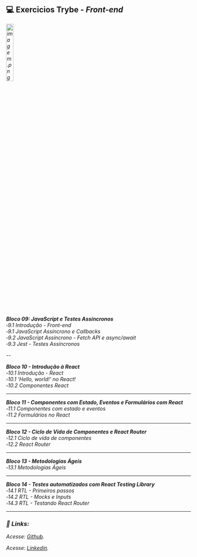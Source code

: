 ## 💻️ Exercicios Trybe - <i>Front-end<i>

<img src="https://media2.giphy.com/media/e6w3i2arfjIoI8hWy0/giphy.gif?cid=ecf05e47zwr41l2zle2hgii85qd0ott15xy1ue058qpqlopt&rid=giphy.gif&ct=g" alt="imagem.png" style="width: 20%;"> <br>

**Bloco 09: JavaScript e Testes Assincronos**<br>
 ▫️9.1 Introdução - Front-end<br>
 ▫️9.1 JavaScript Assíncrono e Callbacks<br>
 ▫️9.2 JavaScript Assíncrono - Fetch API e async/await<br>
 ▫️9.3 Jest - Testes Assíncronos<br>
 
-- 
 

**Bloco 10 - Introdução à React**<br>
 ▫10.1 Introdução - React<br>
 ▫️10.1 'Hello, world!' no React!<br>
 ▫️10.2 Componentes React<br>
 
 ------

**Bloco 11 - Componentes com Estado, Eventos e Formulários com React**<br>
 ▫️11.1 Componentes com estado e eventos<br>
 ▫️11.2 Formulários no React<br>
 
 ----

**Bloco 12 - Ciclo de Vida de Componentes e React Router**<br>
 ▫️12.1 Ciclo de vida de componentes<br>
 ▫️12.2 React Router<br>
 
 ----
 
**Bloco 13 - Metodologias Ágeis**<br>
 ▫️13.1 Metodologias Ágeis<br>
 
 ----

**Bloco 14 - Testes automatizados com React Testing Library**<br>
 ▫️14.1 RTL - Primeiros passos<br>
 ▫️14.2 RTL - Mocks e Inputs<br>
 ▫️14.3 RTL - Testando React Router<br>
 
 ----

### 🔗️ Links:

<p>Acesse: <a href="https://github.com/carolhn" target="_blank" rel="noopener noreferrer">Github</a>.</p>

<p>Acesse: <a href="https://www.linkedin.com/in/caroline-nunes-769307240/" target="_blank" rel="noopener noreferrer">Linkedin</a>.</p>
  
